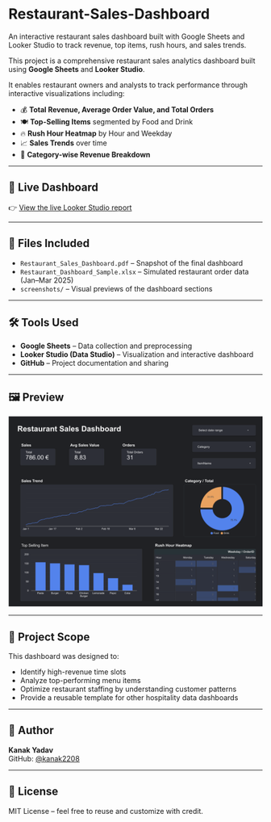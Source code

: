 # Restaurant-Sales-Dashboard
An interactive restaurant sales dashboard built with Google Sheets and Looker Studio to track revenue, top items, rush hours, and sales trends.


This project is a comprehensive restaurant sales analytics dashboard built using **Google Sheets** and **Looker Studio**.

It enables restaurant owners and analysts to track performance through interactive visualizations including:
- 💰 **Total Revenue, Average Order Value, and Total Orders**
- 🍽️ **Top-Selling Items** segmented by Food and Drink
- 🔥 **Rush Hour Heatmap** by Hour and Weekday
- 📈 **Sales Trends** over time
- 🥧 **Category-wise Revenue Breakdown**

---

## 🔗 Live Dashboard

👉 [View the live Looker Studio report](https://lookerstudio.google.com/reporting/77b61a83-1caa-42b5-aa63-d5e2fb89101e)


---

## 📁 Files Included

- `Restaurant_Sales_Dashboard.pdf` – Snapshot of the final dashboard
- `Restaurant_Dashboard_Sample.xlsx` – Simulated restaurant order data (Jan–Mar 2025)
- `screenshots/` – Visual previews of the dashboard sections

---

## 🛠️ Tools Used

- **Google Sheets** – Data collection and preprocessing
- **Looker Studio (Data Studio)** – Visualization and interactive dashboard
- **GitHub** – Project documentation and sharing

---

## 🖼️ Preview

![Dashboard Preview](dashboard-preview.png)

---

## 📅 Project Scope

This dashboard was designed to:
- Identify high-revenue time slots
- Analyze top-performing menu items
- Optimize restaurant staffing by understanding customer patterns
- Provide a reusable template for other hospitality data dashboards

---

## 👤 Author

**Kanak Yadav**  
GitHub: [@kanak2208](https://github.com/kanak2208)

---

## 📜 License

MIT License – feel free to reuse and customize with credit.
